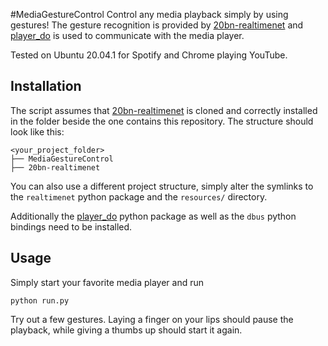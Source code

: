 #MediaGestureControl
Control any media playback simply by using gestures!
The gesture recognition is provided by [20bn-realtimenet](https://github.com/TwentyBN/20bn-realtimenet) 
and [player_do](https://pypi.org/project/playerdo/) is used to communicate with the media player.

Tested on Ubuntu 20.04.1 for Spotify and Chrome playing YouTube.

## Installation
The script assumes that [20bn-realtimenet](https://github.com/TwentyBN/20bn-realtimenet) is cloned and correctly 
installed in the folder beside the one contains this repository. The structure should look like this:
```
<your_project_folder>
├── MediaGestureControl
├── 20bn-realtimenet
```
You can also use a different project structure, simply alter the symlinks to the `realtimenet` python package and the
`resources/` directory.

Additionally the [player_do](https://pypi.org/project/playerdo/) python package as well as the `dbus` python bindings 
need to be installed.

## Usage
Simply start your favorite media player and run
```
python run.py
```
Try out a few gestures. Laying a finger on your lips should pause the playback, while giving a thumbs up should 
start it again.
